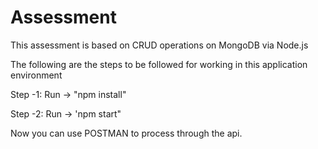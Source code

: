 # Assessment
This assessment is based on CRUD operations on MongoDB via Node.js

The following are the steps to be followed for working in this application environment


Step -1:
 Run -> "npm install"




Step -2:
Run -> 'npm start"




Now you can use POSTMAN to process through the api.
